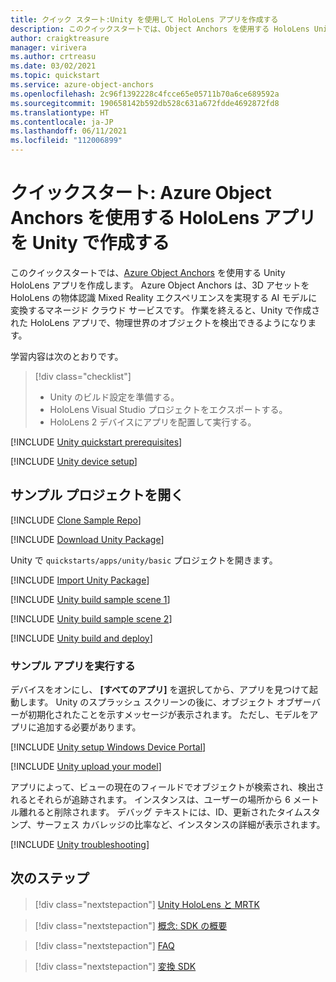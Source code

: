 ```yaml
---
title: クイック スタート:Unity を使用して HoloLens アプリを作成する
description: このクイックスタートでは、Object Anchors を使用する HoloLens Unity アプリを作成する方法について説明します。
author: craigktreasure
manager: virivera
ms.author: crtreasu
ms.date: 03/02/2021
ms.topic: quickstart
ms.service: azure-object-anchors
ms.openlocfilehash: 2c96f1392228c4fcce65e05711b70a6ce689592a
ms.sourcegitcommit: 190658142b592db528c631a672fdde4692872fd8
ms.translationtype: HT
ms.contentlocale: ja-JP
ms.lasthandoff: 06/11/2021
ms.locfileid: "112006899"
---
```

# <a name="quickstart-create-a-hololens-app-with-azure-object-anchors-in-unity"></a>クイックスタート: Azure Object Anchors を使用する HoloLens アプリを Unity で作成する

このクイックスタートでは、[Azure Object Anchors](../overview.md) を使用する Unity HoloLens アプリを作成します。 Azure Object Anchors は、3D アセットを HoloLens の物体認識 Mixed Reality エクスペリエンスを実現する AI モデルに変換するマネージド クラウド サービスです。 作業を終えると、Unity で作成された HoloLens アプリで、物理世界のオブジェクトを検出できるようになります。

学習内容は次のとおりです。

> [!div class="checklist"]
> * Unity のビルド設定を準備する。
> * HoloLens Visual Studio プロジェクトをエクスポートする。
> * HoloLens 2 デバイスにアプリを配置して実行する。

[!INCLUDE [Unity quickstart prerequisites](../../../includes/object-anchors-quickstart-unity-prerequisites.md)]

[!INCLUDE [Unity device setup](../../../includes/object-anchors-quickstart-unity-device-setup.md)]

## <a name="open-the-sample-project"></a>サンプル プロジェクトを開く

[!INCLUDE [Clone Sample Repo](../../../includes/object-anchors-clone-sample-repository.md)]

[!INCLUDE [Download Unity Package](../../../includes/object-anchors-quickstart-unity-download-package.md)]

Unity で `quickstarts/apps/unity/basic` プロジェクトを開きます。

[!INCLUDE [Import Unity Package](../../../includes/object-anchors-quickstart-unity-import-package.md)]

[!INCLUDE [Unity build sample scene 1](../../../includes/object-anchors-quickstart-unity-build-sample-scene-1.md)]

[!INCLUDE [Unity build sample scene 2](../../../includes/object-anchors-quickstart-unity-build-sample-scene-2.md)]

[!INCLUDE [Unity build and deploy](../../../includes/object-anchors-quickstart-unity-build-deploy.md)]

### <a name="run-the-sample-app"></a>サンプル アプリを実行する

デバイスをオンにし、 **[すべてのアプリ]** を選択してから、アプリを見つけて起動します。 Unity のスプラッシュ スクリーンの後に、オブジェクト オブザーバーが初期化されたことを示すメッセージが表示されます。 ただし、モデルをアプリに追加する必要があります。

[!INCLUDE [Unity setup Windows Device Portal](../../../includes/object-anchors-quickstart-unity-setup-device-portal.md)]

[!INCLUDE [Unity upload your model](../../../includes/object-anchors-quickstart-unity-upload-model.md)]

アプリによって、ビューの現在のフィールドでオブジェクトが検索され、検出されるとそれらが追跡されます。 インスタンスは、ユーザーの場所から 6 メートル離れると削除されます。 デバッグ テキストには、ID、更新されたタイムスタンプ、サーフェス カバレッジの比率など、インスタンスの詳細が表示されます。

[!INCLUDE [Unity troubleshooting](../../../includes/object-anchors-quickstart-unity-troubleshooting.md)]

## <a name="next-steps"></a>次のステップ

> [!div class="nextstepaction"]
> [Unity HoloLens と MRTK](get-started-unity-hololens-mrtk.md)

> [!div class="nextstepaction"]
> [概念: SDK の概要](../concepts/sdk-overview.md)

> [!div class="nextstepaction"]
> [FAQ](../faq.md)

> [!div class="nextstepaction"]
> [変換 SDK](/dotnet/api/overview/azure/mixedreality.objectanchors.conversion-readme-pre)
